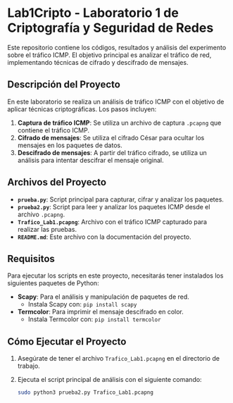 # Lab1Cripto - Laboratorio 1 de Criptografía y Seguridad de Redes

Este repositorio contiene los códigos, resultados y análisis del experimento sobre el tráfico ICMP. El objetivo principal es analizar el tráfico de red, implementando técnicas de cifrado y descifrado de mensajes.

## Descripción del Proyecto

En este laboratorio se realiza un análisis de tráfico ICMP con el objetivo de aplicar técnicas criptográficas. Los pasos incluyen:

1. **Captura de tráfico ICMP**: Se utiliza un archivo de captura `.pcapng` que contiene el tráfico ICMP.
2. **Cifrado de mensajes**: Se utiliza el cifrado César para ocultar los mensajes en los paquetes de datos.
3. **Descifrado de mensajes**: A partir del tráfico cifrado, se utiliza un análisis para intentar descifrar el mensaje original.

## Archivos del Proyecto

- **`prueba.py`**: Script principal para capturar, cifrar y analizar los paquetes.
- **`prueba2.py`**: Script para leer y analizar los paquetes ICMP desde el archivo `.pcapng`.
- **`Trafico_Lab1.pcapng`**: Archivo con el tráfico ICMP capturado para realizar las pruebas.
- **`README.md`**: Este archivo con la documentación del proyecto.

## Requisitos

Para ejecutar los scripts en este proyecto, necesitarás tener instalados los siguientes paquetes de Python:

- **Scapy**: Para el análisis y manipulación de paquetes de red.
  - Instala Scapy con: `pip install scapy`
- **Termcolor**: Para imprimir el mensaje descifrado en color.
  - Instala Termcolor con: `pip install termcolor`

## Cómo Ejecutar el Proyecto

1. Asegúrate de tener el archivo `Trafico_Lab1.pcapng` en el directorio de trabajo.
2. Ejecuta el script principal de análisis con el siguiente comando:

   ```bash
   sudo python3 prueba2.py Trafico_Lab1.pcapng
